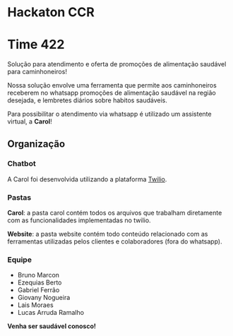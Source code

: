 # Hackaton CCR
# Time 422

Solução para atendimento e oferta de promoções de alimentação saudável para caminhoneiros!

Nossa solução envolve uma ferramenta que permite aos caminhoneiros receberem no whatsapp promoções de alimentação saudável na região desejada, e lembretes diários sobre habitos saudáveis.

Para possibilitar o atendimento via whatsapp é utilizado um assistente virtual, a **Carol**!

## Organização

### Chatbot
A Carol foi desenvolvida utilizando a plataforma [Twilio](http://twilio.com).

### Pastas
**Carol**: a pasta carol contém todos os arquivos que trabalham diretamente com as funcionalidades implementadas no twilio.

**Website**: a pasta website contém todo conteúdo relacionado com as ferramentas utilizadas pelos clientes e colaboradores (fora do whatsapp).

### Equipe
- Bruno Marcon
- Ezequias Berto
- Gabriel Ferrão
- Giovany Nogueira
- Lais Moraes
- Lucas Arruda Ramalho

**Venha ser saudável conosco!**
